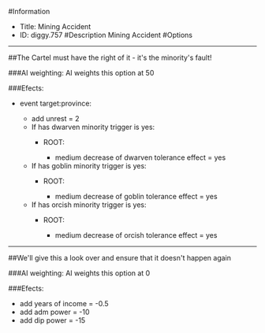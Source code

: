 #Information
 - Title: Mining Accident
 - ID: diggy.757
#Description
Mining Accident
#Options

___
##The Cartel must have the right of it - it's the minority's fault!

###AI weighting:
AI weights this option at 50


###Efects:<ul><li>event target:province:</li><ul><li>add unrest = 2</li><li>If has dwarven minority trigger is yes:</li><ul><li>ROOT:</li><ul><li>medium decrease of dwarven tolerance effect = yes</li></ul></ul><li>If has goblin minority trigger is yes:</li><ul><li>ROOT:</li><ul><li>medium decrease of goblin tolerance effect = yes</li></ul></ul><li>If has orcish minority trigger is yes:</li><ul><li>ROOT:</li><ul><li>medium decrease of orcish tolerance effect = yes</li></ul></ul></ul></ul>

___
##We'll give this a look over and ensure that it doesn't happen again

###AI weighting:
AI weights this option at 0


###Efects:<ul><li>add years of income = -0.5</li><li>add adm power = -10</li><li>add dip power = -15</li></ul>
